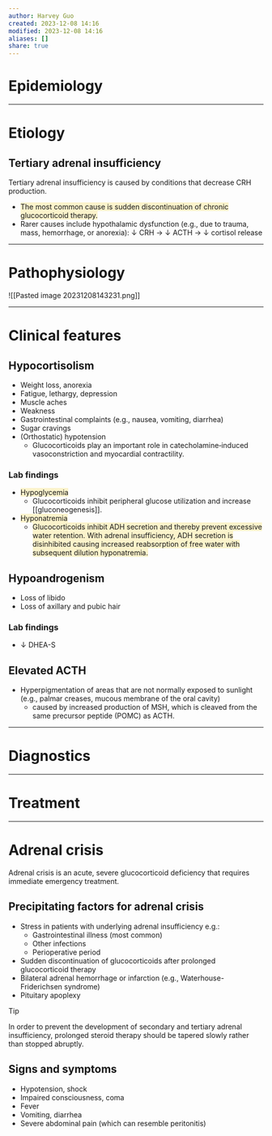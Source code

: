 ```yaml
---
author: Harvey Guo
created: 2023-12-08 14:16
modified: 2023-12-08 14:16
aliases: []
share: true
---
```

# Epidemiology


---
# Etiology
## Tertiary adrenal insufficiency
Tertiary adrenal insufficiency is caused by conditions that decrease CRH production.
- <span style="background:rgba(240, 200, 0, 0.2)">The most common cause is sudden discontinuation of chronic glucocorticoid therapy.</span>
- Rarer causes include hypothalamic dysfunction (e.g., due to trauma, mass, hemorrhage, or anorexia): ↓ CRH → ↓ ACTH → ↓ cortisol release

---
# Pathophysiology
![[Pasted image 20231208143231.png]]

---
# Clinical features
## Hypocortisolism
- Weight loss, anorexia
- Fatigue, lethargy, depression
- Muscle aches
- Weakness
- Gastrointestinal complaints (e.g., nausea, vomiting, diarrhea)
- Sugar cravings
- (Orthostatic) hypotension
	- Glucocorticoids play an important role in catecholamine‑induced vasoconstriction and myocardial contractility.
### Lab findings
- <span style="background:rgba(240, 200, 0, 0.2)">Hypoglycemia </span>
	- Glucocorticoids inhibit peripheral glucose utilization and increase [[gluconeogenesis]].
- <span style="background:rgba(240, 200, 0, 0.2)">Hyponatremia</span>
	- <span style="background:rgba(240, 200, 0, 0.2)">Glucocorticoids inhibit ADH secretion and thereby prevent excessive water retention. With adrenal insufficiency, ADH secretion is disinhibited causing increased reabsorption of free water with subsequent dilution hyponatremia.</span>
## Hypoandrogenism
- Loss of libido
- Loss of axillary and pubic hair
### Lab findings
- ↓ DHEA-S
## Elevated ACTH
- Hyperpigmentation of areas that are not normally exposed to sunlight (e.g., palmar creases, mucous membrane of the oral cavity)
	- caused by increased production of MSH, which is cleaved from the same precursor peptide (POMC) as ACTH.

---
# Diagnostics


---
# Treatment


---
# Adrenal crisis
Adrenal crisis is an acute, severe glucocorticoid deficiency that requires immediate emergency treatment.
## Precipitating factors for adrenal crisis
- Stress in patients with underlying adrenal insufficiency e.g.:
	- Gastrointestinal illness (most common)
	- Other infections
	- Perioperative period
- Sudden discontinuation of glucocorticoids after prolonged glucocorticoid therapy 
- Bilateral adrenal hemorrhage or infarction (e.g., Waterhouse-Friderichsen syndrome)
- Pituitary apoplexy
>[!tip] 
>In order to prevent the development of secondary and tertiary adrenal insufficiency, prolonged steroid therapy should be tapered slowly rather than stopped abruptly.

## Signs and symptoms
- Hypotension, shock
- Impaired consciousness, coma
- Fever
- Vomiting, diarrhea
- Severe abdominal pain (which can resemble peritonitis)